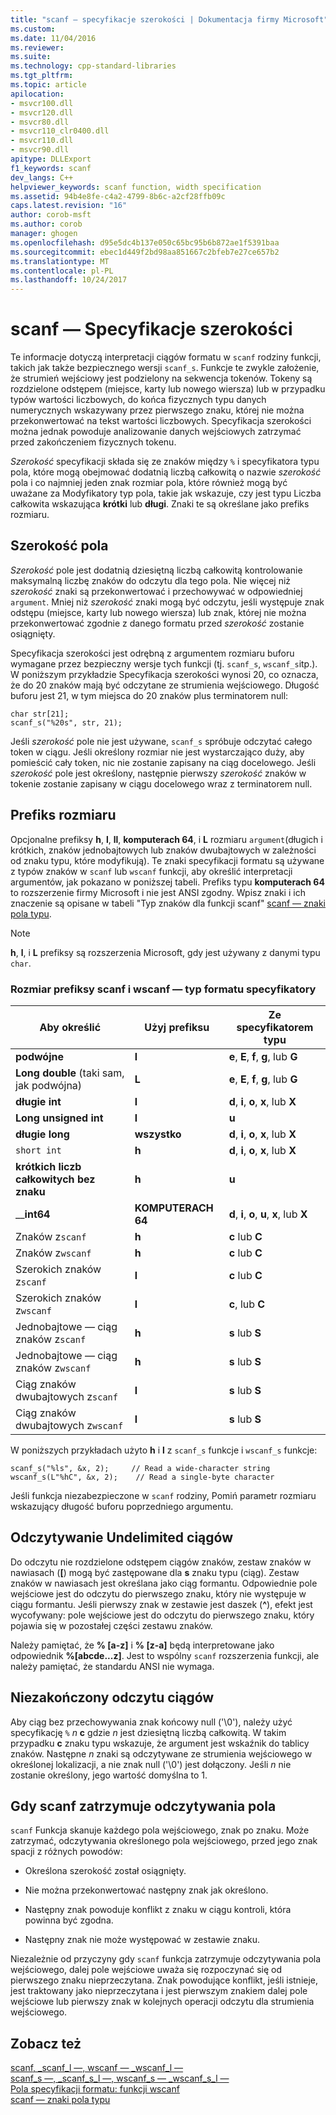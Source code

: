 ```yaml
---
title: "scanf — specyfikacje szerokości | Dokumentacja firmy Microsoft"
ms.custom: 
ms.date: 11/04/2016
ms.reviewer: 
ms.suite: 
ms.technology: cpp-standard-libraries
ms.tgt_pltfrm: 
ms.topic: article
apilocation:
- msvcr100.dll
- msvcr120.dll
- msvcr80.dll
- msvcr110_clr0400.dll
- msvcr110.dll
- msvcr90.dll
apitype: DLLExport
f1_keywords: scanf
dev_langs: C++
helpviewer_keywords: scanf function, width specification
ms.assetid: 94b4e8fe-c4a2-4799-8b6c-a2cf28ffb09c
caps.latest.revision: "16"
author: corob-msft
ms.author: corob
manager: ghogen
ms.openlocfilehash: d95e5dc4b137e050c65bc95b6b872ae1f5391baa
ms.sourcegitcommit: ebec1d449f2bd98aa851667c2bfeb7e27ce657b2
ms.translationtype: MT
ms.contentlocale: pl-PL
ms.lasthandoff: 10/24/2017
---
```

# <a name="scanf-width-specification"></a>scanf — Specyfikacje szerokości
Te informacje dotyczą interpretacji ciągów formatu w `scanf` rodziny funkcji, takich jak także bezpiecznego wersji `scanf_s`. Funkcje te zwykle założenie, że strumień wejściowy jest podzielony na sekwencja tokenów. Tokeny są rozdzielone odstępem (miejsce, karty lub nowego wiersza) lub w przypadku typów wartości liczbowych, do końca fizycznych typu danych numerycznych wskazywany przez pierwszego znaku, której nie można przekonwertować na tekst wartości liczbowych. Specyfikacja szerokości można jednak powoduje analizowanie danych wejściowych zatrzymać przed zakończeniem fizycznych tokenu.  
  
 *Szerokość* specyfikacji składa się ze znaków między `%` i specyfikatora typu pola, które mogą obejmować dodatnią liczbą całkowitą o nazwie *szerokość* pola i co najmniej jeden znak rozmiar pola, które również mogą być uważane za Modyfikatory typ pola, takie jak wskazuje, czy jest typu Liczba całkowita wskazująca **krótki** lub **długi**. Znaki te są określane jako prefiks rozmiaru.  
  
## <a name="the-width-field"></a>Szerokość pola  
 *Szerokość* pole jest dodatnią dziesiętną liczbą całkowitą kontrolowanie maksymalną liczbę znaków do odczytu dla tego pola. Nie więcej niż *szerokość* znaki są przekonwertować i przechowywać w odpowiedniej `argument`. Mniej niż *szerokość* znaki mogą być odczytu, jeśli występuje znak odstępu (miejsce, karty lub nowego wiersza) lub znak, której nie można przekonwertować zgodnie z danego formatu przed *szerokość* zostanie osiągnięty.  
  
 Specyfikacja szerokości jest odrębną z argumentem rozmiaru buforu wymagane przez bezpieczny wersje tych funkcji (tj. `scanf_s`, `wscanf_s`itp.). W poniższym przykładzie Specyfikacja szerokości wynosi 20, co oznacza, że do 20 znaków mają być odczytane ze strumienia wejściowego. Długość buforu jest 21, w tym miejsca do 20 znaków plus terminatorem null:  
  
```  
char str[21];  
scanf_s("%20s", str, 21);  
```  
  
 Jeśli *szerokość* pole nie jest używane, `scanf_s` spróbuje odczytać całego token w ciągu. Jeśli określony rozmiar nie jest wystarczająco duży, aby pomieścić cały token, nic nie zostanie zapisany na ciąg docelowego. Jeśli *szerokość* pole jest określony, następnie pierwszy *szerokość* znaków w tokenie zostanie zapisany w ciągu docelowego wraz z terminatorem null.  
  
## <a name="the-size-prefix"></a>Prefiks rozmiaru  
 Opcjonalne prefiksy **h**, **l**, **ll**, **komputerach 64**, i **L** rozmiaru `argument`(długich i krótkich, znaków jednobajtowych lub znaków dwubajtowych w zależności od znaku typu, które modyfikują). Te znaki specyfikacji formatu są używane z typów znaków w `scanf` lub `wscanf` funkcji, aby określić interpretacji argumentów, jak pokazano w poniższej tabeli. Prefiks typu **komputerach 64** to rozszerzenie firmy Microsoft i nie jest ANSI zgodny. Wpisz znaki i ich znaczenie są opisane w tabeli "Typ znaków dla funkcji scanf" [scanf — znaki pola typu](../c-runtime-library/scanf-type-field-characters.md).  
  
> [!NOTE]
>  **h**, **l**, i **L** prefiksy są rozszerzenia Microsoft, gdy jest używany z danymi typu `char`.  
  
### <a name="size-prefixes-for-scanf-and-wscanf-format-type-specifiers"></a>Rozmiar prefiksy scanf i wscanf — typ formatu specyfikatory  
  
|Aby określić|Użyj prefiksu|Ze specyfikatorem typu|  
|----------------|----------------|-------------------------|  
|**podwójne**|**l**|**e**, **E**, **f**, **g**, lub **G**|  
|**Long double** (taki sam, jak podwójna)|**L**|**e**, **E**, **f**, **g**, lub **G**|  
|**długie int**|**l**|**d**, **i**, **o**, **x**, lub **X**|  
|**Long unsigned int**|**l**|**u**|  
|**długie long**|**wszystko**|**d**, **i**, **o**, **x**, lub **X**|  
|`short int`|**h**|**d**, **i**, **o**, **x**, lub **X**|  
|**krótkich liczb całkowitych bez znaku**|**h**|**u**|  
|__**int64**|**KOMPUTERACH 64**|**d**, **i**, **o**, **u**, **x**, lub **X**|  
|Znaków z`scanf`|**h**|**c** lub **C**|  
|Znaków z`wscanf`|**h**|**c** lub **C**|  
|Szerokich znaków z`scanf`|**l**|**c** lub **C**|  
|Szerokich znaków z`wscanf`|**l**|**c**, lub **C**|  
|Jednobajtowe — ciąg znaków z`scanf`|**h**|**s** lub **S**|  
|Jednobajtowe — ciąg znaków z`wscanf`|**h**|**s** lub **S**|  
|Ciąg znaków dwubajtowych z`scanf`|**l**|**s** lub **S**|  
|Ciąg znaków dwubajtowych z`wscanf`|**l**|**s** lub **S**|  
  
 W poniższych przykładach użyto **h** i **l** z `scanf_s` funkcje i `wscanf_s` funkcje:  
  
```  
scanf_s("%ls", &x, 2);     // Read a wide-character string  
wscanf_s(L"%hC", &x, 2);    // Read a single-byte character  
```  
  
 Jeśli funkcja niezabezpieczone w `scanf` rodziny, Pomiń parametr rozmiaru wskazujący długość buforu poprzedniego argumentu.  
  
## <a name="reading-undelimited-strings"></a>Odczytywanie Undelimited ciągów  
 Do odczytu nie rozdzielone odstępem ciągów znaków, zestaw znaków w nawiasach (**[**) mogą być zastępowane dla **s** znaku typu (ciąg). Zestaw znaków w nawiasach jest określana jako ciąg formantu. Odpowiednie pole wejściowe jest do odczytu do pierwszego znaku, który nie występuje w ciągu formantu. Jeśli pierwszy znak w zestawie jest daszek (**^**), efekt jest wycofywany: pole wejściowe jest do odczytu do pierwszego znaku, który pojawia się w pozostałej części zestawu znaków.  
  
 Należy pamiętać, że **% [a-z]** i **% [z-a]** będą interpretowane jako odpowiednik **%[abcde...z]**. Jest to wspólny `scanf` rozszerzenia funkcji, ale należy pamiętać, że standardu ANSI nie wymaga.  
  
## <a name="reading-unterminated-strings"></a>Niezakończony odczytu ciągów  
 Aby ciąg bez przechowywania znak końcowy null ('\0'), należy użyć specyfikację `%`  *n*  **c** gdzie  *n*  jest dziesiętną liczbą całkowitą. W takim przypadku **c** znaku typu wskazuje, że argument jest wskaźnik do tablicy znaków. Następne  *n*  znaki są odczytywane ze strumienia wejściowego w określonej lokalizacji, a nie znak null ('\0') jest dołączony. Jeśli  *n*  nie zostanie określony, jego wartość domyślna to 1.  
  
## <a name="when-scanf-stops-reading-a-field"></a>Gdy scanf zatrzymuje odczytywania pola  
 `scanf` Funkcja skanuje każdego pola wejściowego, znak po znaku. Może zatrzymać, odczytywania określonego pola wejściowego, przed jego znak spacji z różnych powodów:  
  
-   Określona szerokość został osiągnięty.  
  
-   Nie można przekonwertować następny znak jak określono.  
  
-   Następny znak powoduje konflikt z znaku w ciągu kontroli, która powinna być zgodna.  
  
-   Następny znak nie może występować w zestawie znaku.  
  
 Niezależnie od przyczyny gdy `scanf` funkcja zatrzymuje odczytywania pola wejściowego, dalej pole wejściowe uważa się rozpoczynać się od pierwszego znaku nieprzeczytana. Znak powodujące konflikt, jeśli istnieje, jest traktowany jako nieprzeczytana i jest pierwszym znakiem dalej pole wejściowe lub pierwszy znak w kolejnych operacji odczytu dla strumienia wejściowego.  
  
## <a name="see-also"></a>Zobacz też  
 [scanf, _scanf_l —, wscanf — _wscanf_l —](../c-runtime-library/reference/scanf-scanf-l-wscanf-wscanf-l.md)   
 [scanf_s —, _scanf_s_l —, wscanf_s — _wscanf_s_l —](../c-runtime-library/reference/scanf-s-scanf-s-l-wscanf-s-wscanf-s-l.md)   
 [Pola specyfikacji formatu: funkcji wscanf](../c-runtime-library/format-specification-fields-scanf-and-wscanf-functions.md)   
 [scanf — znaki pola typu](../c-runtime-library/scanf-type-field-characters.md)